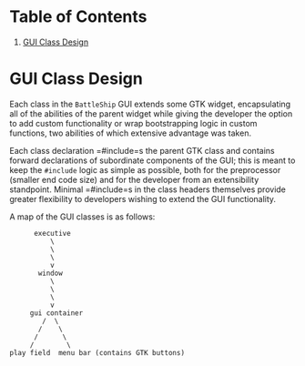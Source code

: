 
# Table of Contents

1.  [GUI Class Design](#orgdde1f43)



<a id="orgdde1f43"></a>

# GUI Class Design

Each class in the `BattleShip` GUI extends some GTK widget, encapsulating all
of the abilities of the parent widget while giving the developer the option to
add custom functionality or wrap bootstrapping logic in custom functions, two
abilities of which extensive advantage was taken.

Each class declaration =#include=s the parent GTK class and contains forward
declarations of subordinate components of the GUI; this is meant to keep the
`#include` logic as simple as possible, both for the preprocessor (smaller end
code size) and for the developer from an extensibility standpoint. Minimal
=#include=s in the class headers themselves provide greater flexibility to
developers wishing to extend the GUI functionality.

A map of the GUI classes is as follows:

          executive
              \
              \
              \
              v
           window
              \
              \
              \
              v
         gui container
            /  \
           /    \
          /      \
         /        \
    play field  menu bar (contains GTK buttons)
